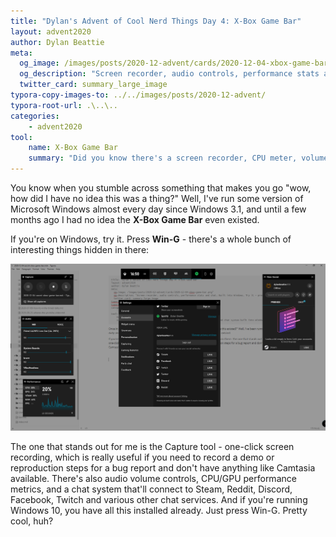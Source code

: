 ```yaml
---
title: "Dylan's Advent of Cool Nerd Things Day 4: X-Box Game Bar"
layout: advent2020
author: Dylan Beattie
meta:
  og_image: /images/posts/2020-12-advent/cards/2020-12-04-xbox-game-bar.png"
  og_description: "Screen recorder, audio controls, performance stats and chat. Built into Windows. Try it - press Win+G."
  twitter_card: summary_large_image
typora-copy-images-to: ../../images/posts/2020-12-advent/
typora-root-url: .\..\..
categories:
    - advent2020
tool:
    name: X-Box Game Bar
    summary: "Did you know there's a screen recorder, CPU meter, volume control and chat system built into Windows?"
---
```


You know when you stumble across something that makes you go "wow, how did I have no idea this was a thing?" Well, I've run some version of Microsoft Windows almost every day since Windows 3.1, and until a few months ago I had no idea the **X-Box Game Bar** even existed.

If you're on Windows, try it. Press **Win-G** - there's a whole bunch of interesting things hidden in there:

![image-20201130165138264](/images/posts/2020-12-advent/image-20201130165138264.png)

The one that stands out for me is the Capture tool - one-click screen recording, which is really useful if you need to record a demo or reproduction steps for a bug report and don't have anything like Camtasia available. There's also audio volume controls, CPU/GPU performance metrics, and a chat system that'll connect to Steam, Reddit, Discord, Facebook, Twitch and various other chat services. And if you're running Windows 10, you have all this installed already. Just press Win-G. Pretty cool, huh?
